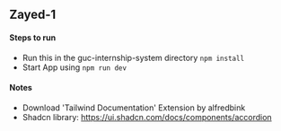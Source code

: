 ## Zayed-1

#### Steps to run
* Run this in the guc-internship-system directory `npm install`
* Start App using `npm run dev`

#### Notes
- Download 'Tailwind Documentation' Extension by alfredbink
- Shadcn library: https://ui.shadcn.com/docs/components/accordion

